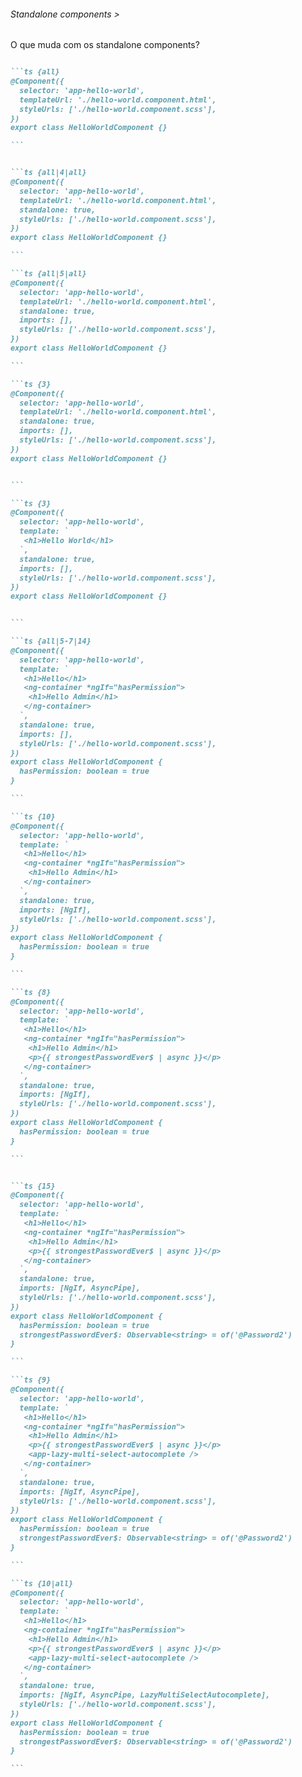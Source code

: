 ###### Standalone components >
O que muda com os standalone components?


````md magic-move

```ts {all}
@Component({
  selector: 'app-hello-world',
  templateUrl: './hello-world.component.html',
  styleUrls: ['./hello-world.component.scss'],
})
export class HelloWorldComponent {}

```


```ts {all|4|all}
@Component({
  selector: 'app-hello-world',
  templateUrl: './hello-world.component.html',
  standalone: true,
  styleUrls: ['./hello-world.component.scss'],
})
export class HelloWorldComponent {}

```

```ts {all|5|all}
@Component({
  selector: 'app-hello-world',
  templateUrl: './hello-world.component.html',
  standalone: true,
  imports: [],
  styleUrls: ['./hello-world.component.scss'],
})
export class HelloWorldComponent {}

```

```ts {3}
@Component({
  selector: 'app-hello-world',
  templateUrl: './hello-world.component.html',
  standalone: true,
  imports: [],
  styleUrls: ['./hello-world.component.scss'],
})
export class HelloWorldComponent {}


```

```ts {3}
@Component({
  selector: 'app-hello-world',
  template: `
   <h1>Hello World</h1>
  `,
  standalone: true,
  imports: [],
  styleUrls: ['./hello-world.component.scss'],
})
export class HelloWorldComponent {}


```

```ts {all|5-7|14}
@Component({
  selector: 'app-hello-world',
  template: `
   <h1>Hello</h1>
   <ng-container *ngIf="hasPermission">
    <h1>Hello Admin</h1>
   </ng-container>
  `,
  standalone: true,
  imports: [],
  styleUrls: ['./hello-world.component.scss'],
})
export class HelloWorldComponent {
  hasPermission: boolean = true
}

```

```ts {10}
@Component({
  selector: 'app-hello-world',
  template: `
   <h1>Hello</h1>
   <ng-container *ngIf="hasPermission">
    <h1>Hello Admin</h1>
   </ng-container>
  `,
  standalone: true,
  imports: [NgIf],
  styleUrls: ['./hello-world.component.scss'],
})
export class HelloWorldComponent {
  hasPermission: boolean = true
}

```

```ts {8}
@Component({
  selector: 'app-hello-world',
  template: `
   <h1>Hello</h1>
   <ng-container *ngIf="hasPermission">
    <h1>Hello Admin</h1>
    <p>{{ strongestPasswordEver$ | async }}</p>
   </ng-container>
  `,
  standalone: true,
  imports: [NgIf],
  styleUrls: ['./hello-world.component.scss'],
})
export class HelloWorldComponent {
  hasPermission: boolean = true
}

```


```ts {15}
@Component({
  selector: 'app-hello-world',
  template: `
   <h1>Hello</h1>
   <ng-container *ngIf="hasPermission">
    <h1>Hello Admin</h1>
    <p>{{ strongestPasswordEver$ | async }}</p>
   </ng-container>
  `,
  standalone: true,
  imports: [NgIf, AsyncPipe],
  styleUrls: ['./hello-world.component.scss'],
})
export class HelloWorldComponent {
  hasPermission: boolean = true
  strongestPasswordEver$: Observable<string> = of('@Password2')
}

```

```ts {9}
@Component({
  selector: 'app-hello-world',
  template: `
   <h1>Hello</h1>
   <ng-container *ngIf="hasPermission">
    <h1>Hello Admin</h1>
    <p>{{ strongestPasswordEver$ | async }}</p>
    <app-lazy-multi-select-autocomplete />
   </ng-container>
  `,
  standalone: true,
  imports: [NgIf, AsyncPipe],
  styleUrls: ['./hello-world.component.scss'],
})
export class HelloWorldComponent {
  hasPermission: boolean = true
  strongestPasswordEver$: Observable<string> = of('@Password2')
}

```

```ts {10|all}
@Component({
  selector: 'app-hello-world',
  template: `
   <h1>Hello</h1>
   <ng-container *ngIf="hasPermission">
    <h1>Hello Admin</h1>
    <p>{{ strongestPasswordEver$ | async }}</p>
    <app-lazy-multi-select-autocomplete />
   </ng-container>
  `,
  standalone: true,
  imports: [NgIf, AsyncPipe, LazyMultiSelectAutocomplete],
  styleUrls: ['./hello-world.component.scss'],
})
export class HelloWorldComponent {
  hasPermission: boolean = true
  strongestPasswordEver$: Observable<string> = of('@Password2')
}

```

````

